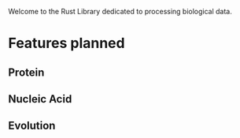 Welcome to the Rust Library dedicated to processing biological data.


# Features planned
## Protein
## Nucleic Acid
## Evolution